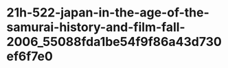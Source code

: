 # 21h-522-japan-in-the-age-of-the-samurai-history-and-film-fall-2006_55088fda1be54f9f86a43d730ef6f7e0